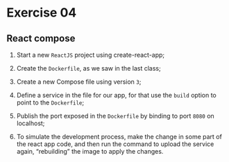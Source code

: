 # Exercise 04

## React compose

1. Start a new `ReactJS` project using create-react-app;

2. Create the `Dockerfile`, as we saw in the last class;

3. Create a new Compose file using version `3`;

4. Define a service in the file for our app, for that use the `build` option to point to the `Dockerfile`;

5. Publish the port exposed in the `Dockerfile` by binding to port `8080` on localhost;

6. To simulate the development process, make the change in some part of the react app code, and then run the command to upload the service again, “rebuilding” the image to apply the changes.
